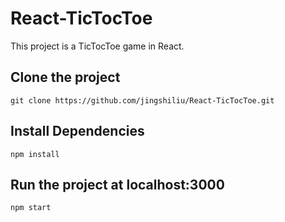 # React-TicTocToe

This project is a TicTocToe game in React.

## Clone the project

`git clone https://github.com/jingshiliu/React-TicTocToe.git`

## Install Dependencies

`npm install`

## Run the project at localhost:3000

`npm start`
